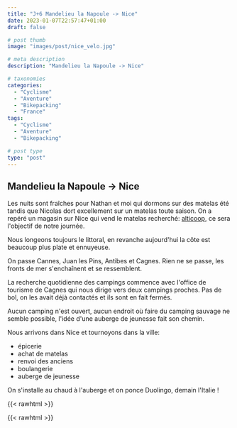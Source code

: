 ```yaml
---
title: "J+6 Mandelieu la Napoule -> Nice"
date: 2023-01-07T22:57:47+01:00
draft: false

# post thumb
image: "images/post/nice_velo.jpg"

# meta description
description: "Mandelieu la Napoule -> Nice"

# taxonomies
categories:
  - "Cyclisme" 
  - "Aventure" 
  - "Bikepacking"
  - "France"
tags:
  - "Cyclisme" 
  - "Aventure" 
  - "Bikepacking"

# post type
type: "post"
---
```


## Mandelieu la Napoule -> Nice

Les nuits sont fraîches pour Nathan et moi qui dormons sur des matelas été tandis que Nicolas dort excellement sur un matelas toute saison. On a repéré un magasin sur Nice qui vend le matelas recherché: [alticoop](https://www.alticoop.com/), ce sera l'objectif de notre journée. 

Nous longeons toujours le littoral, en revanche aujourd'hui la côte est beaucoup plus plate et ennuyeuse. 

On passe Cannes, Juan les Pins, Antibes et Cagnes. Rien ne se passe, les fronts de mer s'enchaînent et se ressemblent.

La recherche quotidienne des campings commence avec l'office de tourisme de Cagnes qui nous dirige vers deux campings proches. Pas de bol, on les avait déjà contactés et ils sont en fait fermés.

Aucun camping n'est ouvert, aucun endroit où faire du camping sauvage ne semble possible, l'idée d'une auberge de jeunesse fait son chemin. 

Nous arrivons dans Nice et tournoyons dans la ville:
- épicerie 
- achat de matelas
- renvoi des anciens
- boulangerie
- auberge de jeunesse

On s'installe au chaud à l'auberge et on ponce Duolingo, demain l'Italie ! 

{{< rawhtml >}} 
<div class="strava-embed-placeholder" data-embed-type="activity" data-embed-id="8353999123"></div><script src="https://strava-embeds.com/embed.js"></script>
{{< rawhtml >}}
